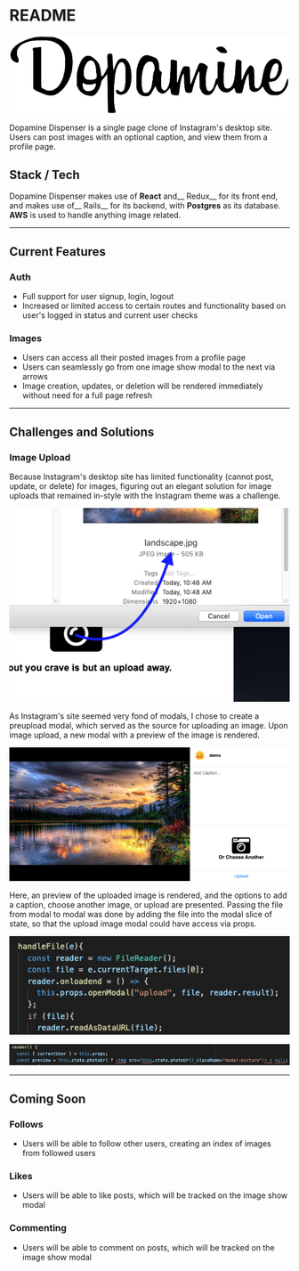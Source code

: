 # README

<p>
<a href="https://dopamine-dispenser.herokuapp.com/#/">
<img src="https://raw.githubusercontent.com/steebuu/Dopamine-Dispenser/master/app/assets/images/logos/iglogo.png">
</a>
</p>

Dopamine Dispenser is a single page clone of Instagram's desktop site. Users can post images with an optional caption, and view them from a profile page.

## Stack / Tech
Dopamine Dispenser makes use of __React__ and__ Redux__ for its front end, and makes use of__ Rails__ for its backend, with __Postgres__ as its database. __AWS__ is used to handle anything image related.

---

## Current Features

### Auth    
  - Full support for user signup, login, logout 
  - Increased or limited access to certain routes and functionality based on user's logged in status and current user checks

### Images  
  - Users can access all their posted images from a profile page
  - Users can seamlessly go from one image show modal to the next via arrows
  - Image creation, updates, or deletion will be rendered immediately without need for a full page refresh

---

## Challenges and Solutions

### Image Upload
Because Instagram's desktop site has limited functionality (cannot post, update, or delete) for images, figuring out an elegant solution for image uploads that remained in-style with the Instagram theme was a challenge.

![PreUpload](app/assets/images/readme/preuploadmodal.png)

As Instagram's site seemed very fond of modals, I chose to create a preupload modal, which served as the source for uploading an image. Upon image upload, a new modal with a preview of the image is rendered.

![Upload](app/assets/images/readme/uploadmodal.png)

Here, an preview of the uploaded image is rendered, and the options to add a caption, choose another image, or upload are presented. Passing the file from modal to modal was done by adding the file into the modal slice of state, so that the upload image modal could have access via props.

![PreuploadSnippet](app/assets/images/readme/preuploadcodesnippet.png)

![UploadSnippet](app/assets/images/readme/uploadcodesnippet.png)

---

## Coming Soon

### Follows
  - Users will be able to follow other users, creating an index of images from followed users

### Likes
  - Users will be able to like posts, which will be tracked on the image show modal

### Commenting
  - Users will be able to comment on posts, which will be tracked on the image show modal
        
